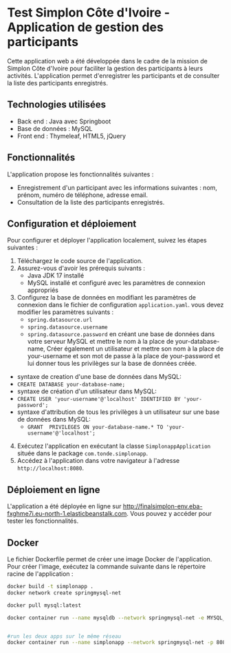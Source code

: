 # Test Simplon Côte d'Ivoire - Application de gestion des participants

Cette application web a été développée dans le cadre de la mission de Simplon Côte d'Ivoire pour faciliter la gestion des participants à leurs activités. L'application permet d'enregistrer les participants et de consulter la liste des participants enregistrés.

## Technologies utilisées

- Back end : Java avec Springboot
- Base de données : MySQL
- Front end : Thymeleaf, HTML5, jQuery

## Fonctionnalités

L'application propose les fonctionnalités suivantes :

- Enregistrement d'un participant avec les informations suivantes : nom, prénom, numéro de téléphone, adresse email.
- Consultation de la liste des participants enregistrés.

## Configuration et déploiement

Pour configurer et déployer l'application localement, suivez les étapes suivantes :

1. Téléchargez le code source de l'application.
2. Assurez-vous d'avoir les prérequis suivants :
   - Java JDK 17 installé
   - MySQL installé et configuré avec les paramètres de connexion appropriés
3. Configurez la base de données en modifiant les paramètres de connexion dans le fichier de configuration `application.yaml`. vous devez modifier les paramètres suivants :
   - `spring.datasource.url`
   - `spring.datasource.username`
   - `spring.datasource.password`
   en créant une base de données  dans votre serveur MySQL et mettre le nom à la place de your-database-name, 
   Créer également un utilisateur et mettre son nom à la place de your-username et son mot de passe à la place de your-password et lui donner tous les privilèges sur la base de données créée.
- syntaxe de  creation d'une base de données dans MySQL:
 - `CREATE DATABASE your-database-name;`
- syntaxe de création d'un utilisateur dans MySQL:
 -  `CREATE USER 'your-username'@'localhost' IDENTIFIED BY 'your-password';`
- syntaxe d'attribution de tous les privilèges à un utilisateur sur une base de données dans MySQL:
   - `GRANT  PRIVILEGES ON your-database-name.* TO 'your-username'@'localhost';`


4. Exécutez l'application en exécutant la classe `SimplonappApplication` située dans le package `com.tonde.simplonapp`.
5. Accédez à l'application dans votre navigateur à l'adresse `http://localhost:8080`.

## Déploiement en ligne

L'application a été déployée en ligne sur <http://finalsimplon-env.eba-fxghme7i.eu-north-1.elasticbeanstalk.com>. Vous pouvez y accéder pour tester les fonctionnalités.


## Docker

Le fichier Dockerfile permet de créer une image Docker de l'application. Pour créer l'image, exécutez la commande suivante dans le répertoire racine de l'application :

```bash 
docker build -t simplonapp .
docker network create springmysql-net

docker pull mysql:latest

docker container run --name mysqldb --network springmysql-net -e MYSQL_ROOT_PASSWORD=root -e MYSQL_DATABASE=simplon -d mysql:8


#run les deux apps sur le même réseau
docker container run --name simplonapp --network springmysql-net -p 8080:8080 simplonapp

``` 
